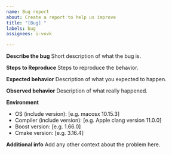 ```yaml
---
name: Bug report
about: Create a report to help us improve
title: "[Bug] "
labels: bug
assignees: i-vovk

---
```


**Describe the bug**
Short description of what the bug is.

**Steps to Reproduce**
Steps to reproduce the behavior.

**Expected behavior**
Description of what you expected to happen.

**Observed behavior**
Description of what really happened.

**Environment**
 - OS (include version): [e.g. macosx 10.15.3]
 - Compiler (include version): [e.g. Apple clang version 11.0.0]
 - Boost version: [e.g. 1.66.0]
 - Cmake version: [e.g. 3.16.4]

**Additional info**
Add any other context about the problem here.
